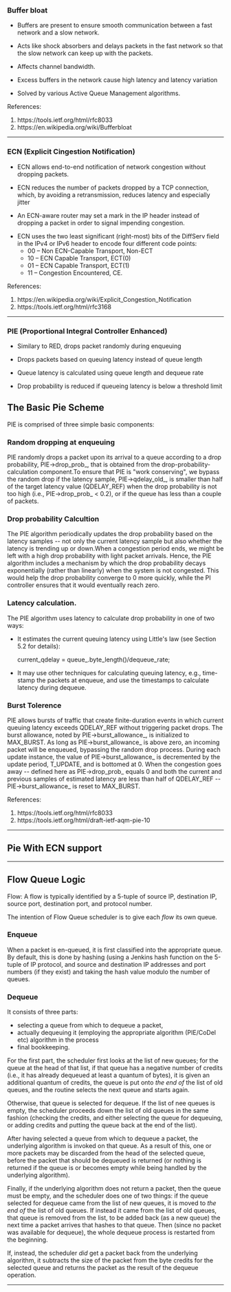 <h3>Buffer bloat</h3>

- Buffers are present to ensure smooth communication between a fast network and a slow network. 

- Acts like shock absorbers and delays packets in the fast network so that the slow network can keep up with the packets. 

- Affects channel bandwidth.

- Excess buffers in the network cause high latency and latency variation

- Solved by various Active Queue Management algorithms.


References:

<ol>
	<li> https://tools.ietf.org/html/rfc8033 </li>
	<li> https://en.wikipedia.org/wiki/Bufferbloat </li>
</ol>

----------------------------------------------------------------------
<h3>ECN (Explicit Cingestion Notification)</h3>

- ECN allows end-to-end notification of network congestion without dropping packets.

- ECN reduces the number of packets dropped by a TCP connection, which, by avoiding a retransmission, reduces latency and especially jitter

- An ECN-aware router may set a mark in the IP header instead of dropping a packet in order to signal impending congestion.


<ul>
	<li>
	ECN uses the two least significant (right-most) bits of the DiffServ field in the IPv4 or IPv6 header to encode four different code points:
	<ul>
		<li>00 – Non ECN-Capable Transport, Non-ECT</li>
		<li>10 – ECN Capable Transport, ECT(0)</li>
		<li>01 – ECN Capable Transport, ECT(1)</li>
		<li>11 – Congestion Encountered, CE.</li>
	</ul>
	</li>
</ul>

References:
<ol>
	<li> https://en.wikipedia.org/wiki/Explicit_Congestion_Notification </li>
	<li> https://tools.ietf.org/html/rfc3168</li>
</ol>

----------------------------------------------------------------------
<h3>PIE (Proportional Integral Controller Enhanced)</h3>

- Similary to RED, drops packet randomly during enqueuing 

- Drops packets based on queuing latency instead of queue length

- Queue latency is calculated using queue length and dequeue rate

- Drop probability is reduced if queueing latency is below a threshold limit

## The Basic Pie Scheme

PIE is comprised of three simple basic components:

### Random dropping at enqueuing
PIE randomly drops a packet upon its arrival to a queue according to a drop probability, PIE->drop_prob_, that is obtained from the
drop-probability-calculation component.To ensure that PIE is "work conserving", we bypass the random drop if the latency sample, PIE->qdelay_old_, is smaller than half of the target latency value (QDELAY_REF) when the drop probability is not too high (i.e., PIE->drop_prob_ < 0.2), or if the queue has less than a couple of packets.

### Drop probability Calcultion
The PIE algorithm periodically updates the drop probability based on the latency samples -- not only the current latency sample but also whether the latency is trending up or down.When a congestion period ends, we might be left with a high drop probability with light packet arrivals.  Hence, the PIE algorithm includes a mechanism by which the drop probability decays exponentially (rather than linearly) when the system is not congested. This would help the drop probability converge to 0 more quickly, while the PI controller ensures that it would eventually reach zero.

### Latency calculation.
The PIE algorithm uses latency to calculate drop probability in one
   of two ways:

   -  It estimates the current queuing latency using Little's law (see
      Section 5.2 for details):

         current_qdelay = queue_.byte_length()/dequeue_rate;

   -  It may use other techniques for calculating queuing latency, e.g.,
      time-stamp the packets at enqueue, and use the timestamps to
      calculate latency during dequeue.

### Burst Tolerence
PIE allows bursts of traffic that create finite-duration events in which current queuing latency exceeds QDELAY_REF without triggering packet drops. The burst allowance, noted by PIE->burst_allowance_, is initialized to MAX_BURST. As long as PIE->burst_allowance_ is above zero, an incoming packet will be enqueued, bypassing the random drop process. During each update instance, the value of PIE->burst_allowance_ is decremented by the update period, T_UPDATE, and is bottomed at 0. When the congestion goes away -- defined here as PIE->drop_prob_   equals 0 and both the current and previous samples of estimated latency are less than half of QDELAY_REF -- PIE->burst_allowance_ is reset to MAX_BURST.

References:
<ol>
	<li> https://tools.ietf.org/html/rfc8033 </li>
	<li> https://tools.ietf.org/html/draft-ietf-aqm-pie-10 </li>
</ol>

----------------------------------------------------------------------
## Pie With ECN support

__________________________________________________________

## Flow Queue Logic

 Flow: A flow is typically identified by a 5-tuple of source IP, destination IP, source port, destination port, and protocol number. 

The intention of Flow Queue scheduler is to give each _flow_ its own queue.

### Enqueue

When a packet is en-queued, it is first classified into the appropriate queue.  By default, this is done by hashing (using a Jenkins hash function on the 5-tuple of IP protocol, and source and destination IP addresses and port numbers (if they exist) and taking the hash value modulo the number of queues.  

### Dequeue
It consists of three parts: 
- selecting a queue from which to dequeue a packet,
- actually dequeuing it (employing the appropriate algorithm (PIE/CoDel etc) algorithm in the process
 - final bookkeeping.

For the first part, the scheduler first looks at the list of new queues; for the queue at the head of that list, if that queue has a  negative number of credits (i.e., it has already dequeued at least a quantum of bytes), it is given an additional quantum of credits, the queue is put onto _the end of_ the list of old queues, and the routine selects the next queue and starts again.

Otherwise, that queue is selected for dequeue.  If the list of nee queues is empty, the scheduler proceeds down the list of old queues in the same fashion (checking the credits, and either selecting the queue for dequeuing, or adding credits and putting the queue back at the end of the list).

 After having selected a queue from which to dequeue a packet, the underlying algorithm is invoked on that queue.  As a result of this, one or more packets may be discarded from the head of the selected queue, before the packet that should be dequeued is returned (or nothing is returned if the queue is or becomes empty while being handled by the underlying algorithm).

Finally, if the underlying algorithm does not return a packet, then the queue must be empty, and the scheduler does one of two things: if the queue selected for dequeue came from the list of new queues, it is moved to _the end of_ the list of old queues.  If instead it came  from the list of old queues, that queue is removed from the list, to be added back (as a new queue) the next time a packet arrives that hashes to that queue.  Then (since no packet was available for  dequeue), the whole dequeue process is restarted from the beginning.

If, instead, the scheduler _did_ get a packet back from the underlying algorithm, it subtracts the size of the packet from the byte credits for the selected queue and returns the packet as the result of the dequeue operation.

________________________________________________________________________________________________________________________________________
